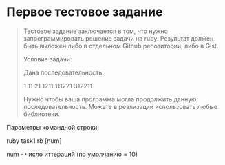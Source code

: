 # Первое тестовое задание

> Тестовое задание заключается в том, что нужно запрограммировать решение задачи на ruby.
> Результат должен быть выложен либо в отдельном Github репозитории, либо в Gist.
>
> Условие задачи:
>
> Дана последовательность:
>
> 1
> 11
> 21
> 1211
> 111221
> 312211
> 
> Нужно чтобы ваша программа могла продолжить данную последовательность.
> Можете в реализации использовать любые библиотеки.

Параметры командной строки:

ruby task1.rb [num]

num - число иттераций (по умолчанию = 10)